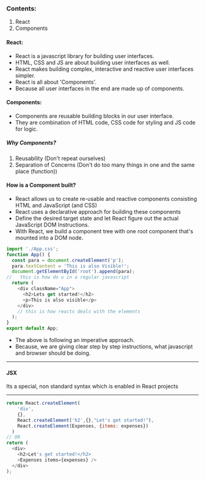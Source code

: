 ### Contents:
1. React
2. Components 

#### React:
* React is a javascript library for building user interfaces.
* HTML, CSS and JS are about building user interfaces as well.
* React makes building complex, interactive and reactive user interfaces simpler.
* React is all about 'Components'.
* Because all user interfaces in the end are made up of components.

#### Components:
* Components are reusable building blocks in our user interface.
* They are combination of HTML code, CSS code for styling and JS code for logic.

##### Why Components?
1. Reusability (Don't repeat ourselves)
2. Separation of Concerns (Don't do too many things in one and the same place (function))

#### How is a Component built?
* React allows us to create re-usable and reactive components consisting HTML and JavaScript (and CSS)
* React uses a declarative approach for building these components
* Define the desired target state and let React figure out the actual JavaScript DOM Instructions.
* With React, we build a component tree with one root component that's mounted into a DOM node.

```js
import './App.css';
function App() {
  const para = document.createElement('p');
  para.textContent = 'This is also Visible!';
  document.getElementById('root').append(para);
//   this is how do u in a regular javascript
  return (
    <div className="App">
      <h2>Lets get started!</h2>
      <p>This is also visible</p>
    </div>
    // this is how reacts deals with the elements
  );
}
export default App;
```
* The above is following an imperative approach.
* Because, we are giving clear step by step instructions, what javascript and browser should be doing.

---

#### JSX
Its a special, non standard syntax which is enabled in React projects

---

```js
return React.createElement(
    'div',
    {},
    React.createElement('h2',{},"Let's get started!"),
    React.createElement(Expenses, {items: expenses})
  )
// OR
return (
  <div>
    <h2>Let's get started!</h2>
    <Expenses items={expenses} />
  </div>
);
```